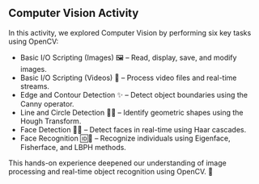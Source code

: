 ## Computer Vision Activity


In this activity, we explored Computer Vision by performing six key tasks using OpenCV:

 - Basic I/O Scripting (Images) 🖼️ – Read, display, save, and modify images.
 - Basic I/O Scripting (Videos) 🎥 – Process video files and real-time streams.
 - Edge and Contour Detection ✨ – Detect object boundaries using the Canny operator.
 - Line and Circle Detection 🔴📏 – Identify geometric shapes using the Hough Transform.
 - Face Detection 👤📸 – Detect faces in real-time using Haar cascades.
 - Face Recognition 🆔🤖 – Recognize individuals using Eigenface, Fisherface, and LBPH methods.

This hands-on experience deepened our understanding of image processing and real-time object recognition using OpenCV. 🚀
